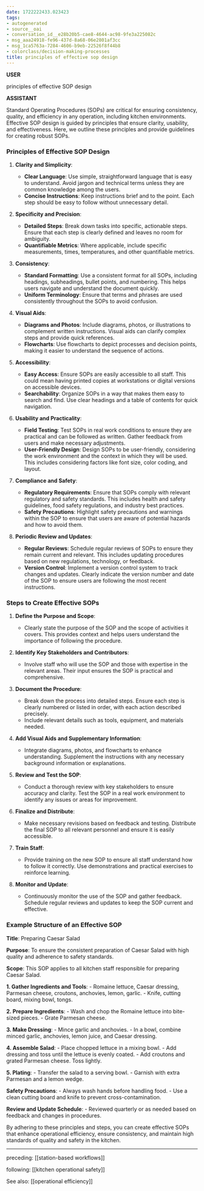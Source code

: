 ```yaml
---
date: 1722222433.023423
tags:
- autogenerated
- source__oai
- conversation_id__e28b20b5-cae8-4644-ac98-9fe3a225082c
- msg_aaa24918-fe96-437d-8a68-06e2801af3cc
- msg_1ca5763a-7284-4606-b9eb-22526f8f44b8
- colorclass/decision-making-processes
title: principles of effective sop design
---
```


**USER**

principles of effective SOP design


**ASSISTANT**

Standard Operating Procedures (SOPs) are critical for ensuring consistency, quality, and efficiency in any operation, including kitchen environments. Effective SOP design is guided by principles that ensure clarity, usability, and effectiveness. Here, we outline these principles and provide guidelines for creating robust SOPs.

### Principles of Effective SOP Design

1. **Clarity and Simplicity**:
    - **Clear Language**: Use simple, straightforward language that is easy to understand. Avoid jargon and technical terms unless they are common knowledge among the users.
    - **Concise Instructions**: Keep instructions brief and to the point. Each step should be easy to follow without unnecessary detail.

2. **Specificity and Precision**:
    - **Detailed Steps**: Break down tasks into specific, actionable steps. Ensure that each step is clearly defined and leaves no room for ambiguity.
    - **Quantifiable Metrics**: Where applicable, include specific measurements, times, temperatures, and other quantifiable metrics.

3. **Consistency**:
    - **Standard Formatting**: Use a consistent format for all SOPs, including headings, subheadings, bullet points, and numbering. This helps users navigate and understand the document quickly.
    - **Uniform Terminology**: Ensure that terms and phrases are used consistently throughout the SOPs to avoid confusion.

4. **Visual Aids**:
    - **Diagrams and Photos**: Include diagrams, photos, or illustrations to complement written instructions. Visual aids can clarify complex steps and provide quick references.
    - **Flowcharts**: Use flowcharts to depict processes and decision points, making it easier to understand the sequence of actions.

5. **Accessibility**:
    - **Easy Access**: Ensure SOPs are easily accessible to all staff. This could mean having printed copies at workstations or digital versions on accessible devices.
    - **Searchability**: Organize SOPs in a way that makes them easy to search and find. Use clear headings and a table of contents for quick navigation.

6. **Usability and Practicality**:
    - **Field Testing**: Test SOPs in real work conditions to ensure they are practical and can be followed as written. Gather feedback from users and make necessary adjustments.
    - **User-Friendly Design**: Design SOPs to be user-friendly, considering the work environment and the context in which they will be used. This includes considering factors like font size, color coding, and layout.

7. **Compliance and Safety**:
    - **Regulatory Requirements**: Ensure that SOPs comply with relevant regulatory and safety standards. This includes health and safety guidelines, food safety regulations, and industry best practices.
    - **Safety Precautions**: Highlight safety precautions and warnings within the SOP to ensure that users are aware of potential hazards and how to avoid them.

8. **Periodic Review and Updates**:
    - **Regular Reviews**: Schedule regular reviews of SOPs to ensure they remain current and relevant. This includes updating procedures based on new regulations, technology, or feedback.
    - **Version Control**: Implement a version control system to track changes and updates. Clearly indicate the version number and date of the SOP to ensure users are following the most recent instructions.

### Steps to Create Effective SOPs

1. **Define the Purpose and Scope**:
    - Clearly state the purpose of the SOP and the scope of activities it covers. This provides context and helps users understand the importance of following the procedure.

2. **Identify Key Stakeholders and Contributors**:
    - Involve staff who will use the SOP and those with expertise in the relevant areas. Their input ensures the SOP is practical and comprehensive.

3. **Document the Procedure**:
    - Break down the process into detailed steps. Ensure each step is clearly numbered or listed in order, with each action described precisely.
    - Include relevant details such as tools, equipment, and materials needed.

4. **Add Visual Aids and Supplementary Information**:
    - Integrate diagrams, photos, and flowcharts to enhance understanding. Supplement the instructions with any necessary background information or explanations.

5. **Review and Test the SOP**:
    - Conduct a thorough review with key stakeholders to ensure accuracy and clarity. Test the SOP in a real work environment to identify any issues or areas for improvement.

6. **Finalize and Distribute**:
    - Make necessary revisions based on feedback and testing. Distribute the final SOP to all relevant personnel and ensure it is easily accessible.

7. **Train Staff**:
    - Provide training on the new SOP to ensure all staff understand how to follow it correctly. Use demonstrations and practical exercises to reinforce learning.

8. **Monitor and Update**:
    - Continuously monitor the use of the SOP and gather feedback. Schedule regular reviews and updates to keep the SOP current and effective.

### Example Structure of an Effective SOP

**Title**: Preparing Caesar Salad

**Purpose**: To ensure the consistent preparation of Caesar Salad with high quality and adherence to safety standards.

**Scope**: This SOP applies to all kitchen staff responsible for preparing Caesar Salad.

**1. Gather Ingredients and Tools**:
    - Romaine lettuce, Caesar dressing, Parmesan cheese, croutons, anchovies, lemon, garlic.
    - Knife, cutting board, mixing bowl, tongs.

**2. Prepare Ingredients**:
    - Wash and chop the Romaine lettuce into bite-sized pieces.
    - Grate Parmesan cheese.

**3. Make Dressing**:
    - Mince garlic and anchovies.
    - In a bowl, combine minced garlic, anchovies, lemon juice, and Caesar dressing.

**4. Assemble Salad**:
    - Place chopped lettuce in a mixing bowl.
    - Add dressing and toss until the lettuce is evenly coated.
    - Add croutons and grated Parmesan cheese. Toss lightly.

**5. Plating**:
    - Transfer the salad to a serving bowl.
    - Garnish with extra Parmesan and a lemon wedge.

**Safety Precautions**:
    - Always wash hands before handling food.
    - Use a clean cutting board and knife to prevent cross-contamination.

**Review and Update Schedule**:
    - Reviewed quarterly or as needed based on feedback and changes in procedures.

By adhering to these principles and steps, you can create effective SOPs that enhance operational efficiency, ensure consistency, and maintain high standards of quality and safety in the kitchen.


---

preceding: [[station-based workflows]]  


following: [[kitchen operational safety]]

See also: [[operational efficiency]]
